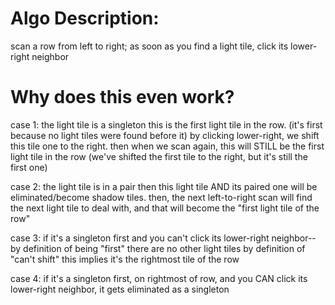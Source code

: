 # Algo Description:

scan a row from left to right;
as soon as you find a light tile, click its lower-right neighbor

# Why does this even work?

case 1: the light tile is a singleton
this is the first light tile in the row.
(it's first because no light tiles were found before it)
by clicking lower-right, we shift this tile one to the right.
then when we scan again, this will STILL be the first light tile in the row
(we've shifted the first tile to the right, but it's still the first one)

case 2: the light tile is in a pair
then this light tile AND its paired one will be eliminated/become shadow tiles.
then, the next left-to-right scan will find the next light tile to deal with,
and that will become the "first light tile of the row"

case 3: if it's a singleton first and you can't click its lower-right neighbor--
by definition of being "first" there are no other light tiles
by definition of "can't shift" this implies it's the rightmost tile of the row

case 4: if it's a singleton first, on rightmost of row, and you CAN click its lower-right neighbor,
it gets eliminated as a singleton
